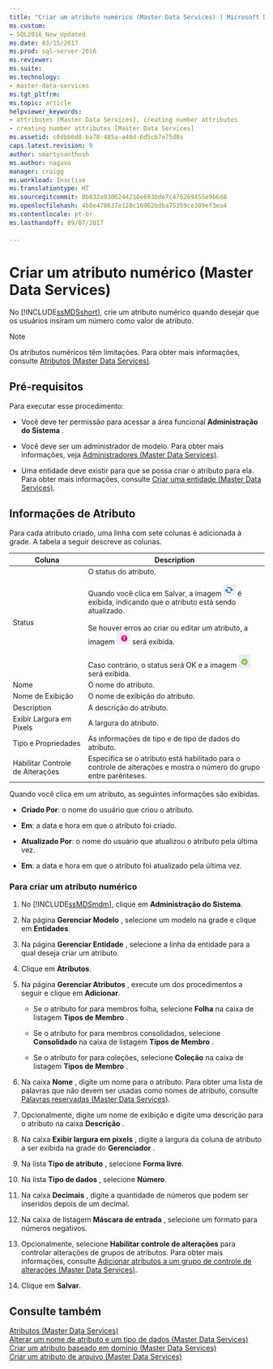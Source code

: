 ```yaml
---
title: "Criar um atributo numérico (Master Data Services) | Microsoft Docs"
ms.custom:
- SQL2016_New_Updated
ms.date: 03/15/2017
ms.prod: sql-server-2016
ms.reviewer: 
ms.suite: 
ms.technology:
- master-data-services
ms.tgt_pltfrm: 
ms.topic: article
helpviewer_keywords:
- attributes [Master Data Services], creating number attributes
- creating number attributes [Master Data Services]
ms.assetid: c0dbb6d8-ba78-485a-a40d-6d5cb7e75d0a
caps.latest.revision: 9
author: smartysanthosh
ms.author: nagavo
manager: craigg
ms.workload: Inactive
ms.translationtype: HT
ms.sourcegitcommit: 0b832a9306244210e693bde7c476269455e9b6d8
ms.openlocfilehash: 4b8e478627e120c16962bdba75359ce309ef3ea4
ms.contentlocale: pt-br
ms.lasthandoff: 09/07/2017

---
```

# <a name="create-a-numeric-attribute-master-data-services"></a>Criar um atributo numérico (Master Data Services)
  No [!INCLUDE[ssMDSshort](../includes/ssmdsshort-md.md)], crie um atributo numérico quando desejar que os usuários insiram um número como valor de atributo.  
  
> [!NOTE]  
>  Os atributos numéricos têm limitações. Para obter mais informações, consulte [Atributos &#40;Master Data Services&#41;](../master-data-services/attributes-master-data-services.md).  
  
## <a name="prerequisites"></a>Pré-requisitos  
 Para executar esse procedimento:  
  
-   Você deve ter permissão para acessar a área funcional **Administração do Sistema** .  
  
-   Você deve ser um administrador de modelo. Para obter mais informações, veja [Administradores &#40;Master Data Services&#41;](../master-data-services/administrators-master-data-services.md).  
  
-   Uma entidade deve existir para que se possa criar o atributo para ela. Para obter mais informações, consulte [Criar uma entidade &#40;Master Data Services&#41;](../master-data-services/create-an-entity-master-data-services.md).  
  
## <a name="attribute-information"></a>Informações de Atributo  
 Para cada atributo criado, uma linha com sete colunas é adicionada à grade. A tabela a seguir descreve as colunas.  
  
|Coluna|Description|  
|------------|-----------------|  
|Status|O status do atributo.<br /><br /> Quando você clica em Salvar, a imagem ![Ícone para o status de atualização](../master-data-services/media/mds-statusicon-updating.png "Ícone para o status de atualização") é exibida, indicando que o atributo está sendo atualizado.<br /><br /> Se houver erros ao criar ou editar um atributo, a imagem ![Ícone para o status de erro](../master-data-services/media/mds-statusicon-error.png "Ícone para o status de erro") será exibida.<br /><br /> Caso contrário, o status será OK e a imagem ![Ícone para o status OK](../master-data-services/media/mds-statusicon-ok.png "Ícone para o status OK") será exibida.|  
|Nome|O nome do atributo.|  
|Nome de Exibição|O nome de exibição do atributo.|  
|Description|A descrição do atributo.|  
|Exibir Largura em Pixels|A largura do atributo.|  
|Tipo e Propriedades|As informações de tipo e de tipo de dados do atributo.|  
|Habilitar Controle de Alterações|Especifica se o atributo está habilitado para o controle de alterações e mostra o número do grupo entre parênteses.|  
  
 Quando você clica em um atributo, as seguintes informações são exibidas.  
  
-   **Criado Por**: o nome do usuário que criou o atributo.  
  
-   **Em**: a data e hora em que o atributo foi criado.  
  
-   **Atualizado Por**: o nome do usuário que atualizou o atributo pela última vez.  
  
-   **Em**: a data e hora em que o atributo foi atualizado pela última vez.  
  
### <a name="to-create-a-numeric-attribute"></a>Para criar um atributo numérico  
  
1.  No [!INCLUDE[ssMDSmdm](../includes/ssmdsmdm-md.md)], clique em **Administração do Sistema**.  
  
2.  Na página **Gerenciar Modelo** , selecione um modelo na grade e clique em **Entidades**.  
  
3.  Na página **Gerenciar Entidade** , selecione a linha da entidade para a qual deseja criar um atributo.  
  
4.  Clique em **Atributos**.  
  
5.  Na página **Gerenciar Atributos** , execute um dos procedimentos a seguir e clique em **Adicionar**.  
  
    -   Se o atributo for para membros folha, selecione **Folha** na caixa de listagem **Tipos de Membro** .  
  
    -   Se o atributo for para membros consolidados, selecione **Consolidado** na caixa de listagem **Tipos de Membro** .  
  
    -   Se o atributo for para coleções, selecione **Coleção** na caixa de listagem **Tipos de Membro** .  
  
6.  Na caixa **Nome** , digite um nome para o atributo. Para obter uma lista de palavras que não devem ser usadas como nomes de atributo, consulte [Palavras reservadas &#40;Master Data Services&#41;](../master-data-services/reserved-words-master-data-services.md).  
  
7.  Opcionalmente, digite um nome de exibição e digite uma descrição para o atributo na caixa **Descrição** .  
  
8.  Na caixa **Exibir largura em pixels** , digite a largura da coluna de atributo a ser exibida na grade do **Gerenciador** .  
  
9. Na lista **Tipo de atributo** , selecione **Forma livre**.  
  
10. Na lista **Tipo de dados** , selecione **Número**.  
  
11. Na caixa **Decimais** , digite a quantidade de números que podem ser inseridos depois de um decimal.  
  
12. Na caixa de listagem **Máscara de entrada** , selecione um formato para números negativos.  
  
13. Opcionalmente, selecione **Habilitar controle de alterações** para controlar alterações de grupos de atributos. Para obter mais informações, consulte [Adicionar atributos a um grupo de controle de alterações &#40;Master Data Services&#41;](../master-data-services/add-attributes-to-a-change-tracking-group-master-data-services.md).  
  
14. Clique em **Salvar**.  
  
## <a name="see-also"></a>Consulte também  
 [Atributos &#40;Master Data Services&#41;](../master-data-services/attributes-master-data-services.md)   
 [Alterar um nome de atributo e um tipo de dados &#40;Master Data Services&#41;](../master-data-services/change-an-attribute-name-and-data-type-master-data-services.md)   
 [Criar um atributo baseado em domínio &#40;Master Data Services&#41;](../master-data-services/create-a-domain-based-attribute-master-data-services.md)   
 [Criar um atributo de arquivo &#40;Master Data Services&#41;](../master-data-services/create-a-file-attribute-master-data-services.md)  
  
  

